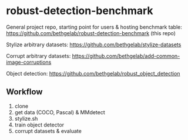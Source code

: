 # robust-detection-benchmark

General project repo, starting point for users & hosting benchmark table:
https://github.com/bethgelab/robust-detection-benchmark (this repo)

Stylize arbitrary datasets:
https://github.com/bethgelab/stylize-datasets

Corrupt arbitrary datasets:
https://github.com/bethgelab/add-common-image-corruptions

Object detection:
https://github.com/bethgelab/robust_object_detection

## Workflow

1. clone
2. get data (COCO, Pascal) & MMdetect
3. stylize.sh
4. train object detector
5. corrupt datasets & evaluate
